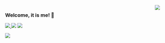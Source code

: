 <img  align=right src="https://github-readme-stats.vercel.app/api/top-langs/?username=brunolnetto&layout=compact&theme=transparent">

### Welcome, it is me! 👋 

<a href="https://www.linkedin.com/in/brunolnetto/"><img src="https://img.shields.io/badge/LinkedIn-0077B5?style=for-the-badge&logo=linkedin&logoColor=white" /> </a> <img src="https://img.shields.io/badge/Gmail-D14836?style=for-the-badge&logo=Gmail&logoColor=white&link=mailto:brunolnetto@gmail.com" /> </a> <a href="https://stackoverflow.com/users/4904472/bruno-peixoto"><img src="https://img.shields.io/badge/Stack_Overflow-FE7A16?style=for-the-badge&logo=stack-overflow&logoColor=white" /></a>

<img  align=left src="https://github-readme-stats.vercel.app/api?username=brunolnetto&show_icons=true&include_all_commits=true&theme=transparent&show_owner=true">


